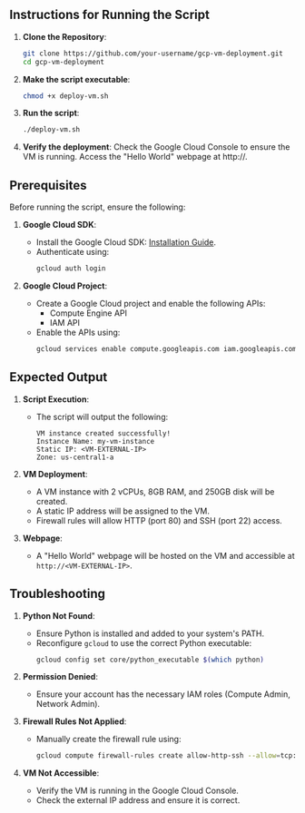 ## Instructions for Running the Script

1. **Clone the Repository**:
   ```bash
   git clone https://github.com/your-username/gcp-vm-deployment.git
   cd gcp-vm-deployment
   ```
   
2. **Make the script executable**:
    ```bash
   chmod +x deploy-vm.sh
   ```

3. **Run the script**:
    ```bash
   ./deploy-vm.sh
   ```

4. **Verify the deployment**:
    Check the Google Cloud Console to ensure the VM is running.
    Access the "Hello World" webpage at http://<VM-EXTERNAL-IP>.


## Prerequisites

Before running the script, ensure the following:

1. **Google Cloud SDK**:
   - Install the Google Cloud SDK: [Installation Guide](https://cloud.google.com/sdk/docs/install).
   - Authenticate using:
     ```bash
     gcloud auth login
     ```

2. **Google Cloud Project**:
   - Create a Google Cloud project and enable the following APIs:
     - Compute Engine API
     - IAM API
   - Enable the APIs using:
     ```bash
     gcloud services enable compute.googleapis.com iam.googleapis.com
     ```

## Expected Output

1. **Script Execution**:
   - The script will output the following:
     ```
     VM instance created successfully!
     Instance Name: my-vm-instance
     Static IP: <VM-EXTERNAL-IP>
     Zone: us-central1-a
     ```

2. **VM Deployment**:
   - A VM instance with 2 vCPUs, 8GB RAM, and 250GB disk will be created.
   - A static IP address will be assigned to the VM.
   - Firewall rules will allow HTTP (port 80) and SSH (port 22) access.

3. **Webpage**:
   - A "Hello World" webpage will be hosted on the VM and accessible at `http://<VM-EXTERNAL-IP>`.


## Troubleshooting

1. **Python Not Found**:
   - Ensure Python is installed and added to your system's PATH.
   - Reconfigure `gcloud` to use the correct Python executable:
     ```bash
     gcloud config set core/python_executable $(which python)
     ```

2. **Permission Denied**:
   - Ensure your account has the necessary IAM roles (Compute Admin, Network Admin).

3. **Firewall Rules Not Applied**:
   - Manually create the firewall rule using:
     ```bash
     gcloud compute firewall-rules create allow-http-ssh --allow=tcp:80,tcp:22
     ```

4. **VM Not Accessible**:
   - Verify the VM is running in the Google Cloud Console.
   - Check the external IP address and ensure it is correct.
